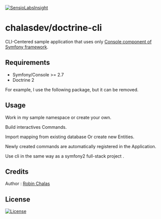 [![SensioLabsInsight](https://insight.sensiolabs.com/projects/a1b5a249-e656-4a0f-af57-77f8f84f2e74/mini.png)](https://insight.sensiolabs.com/projects/a1b5a249-e656-4a0f-af57-77f8f84f2e74)

# chalasdev/doctrine-cli

CLI-Centered sample application that uses only [Console component of Symfony framework](https://github.com/symfony/console).

## Requirements

- Symfony/Console >= 2.7
- Doctrine 2

For example, I use the following package, but it can be removed.

## Usage

Work in my sample namespace or create your own.

Build interactives Commands.

Import mapping from existing database Or create new Entities.

Newly created commands are automatically registered in the Application.

Use cli in the same way as a symfony2 full-stack project .

## Credits

Author : [Robin Chalas](https:/github.com/chalasr)

## License

[![License](http://img.shields.io/:license-gpl3-blue.svg)](http://www.gnu.org/licenses/gpl-3.0.html)

